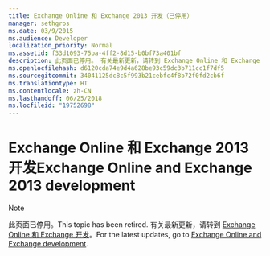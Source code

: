 ```yaml
---
title: Exchange Online 和 Exchange 2013 开发（已停用）
manager: sethgros
ms.date: 03/9/2015
ms.audience: Developer
localization_priority: Normal
ms.assetid: f33d1093-75ba-4ff2-8d15-b0bf73a401bf
description: 此页面已停用。 有关最新更新，请转到 Exchange Online 和 Exchange 开发主题。
ms.openlocfilehash: d6120cda74e9d4a628be93c59dc3b711cc1f7df5
ms.sourcegitcommit: 34041125dc8c5f993b21cebfc4f8b72f0fd2cb6f
ms.translationtype: HT
ms.contentlocale: zh-CN
ms.lasthandoff: 06/25/2018
ms.locfileid: "19752698"
---
```

# <a name="exchange-online-and-exchange-2013-development"></a><span data-ttu-id="111e1-104">Exchange Online 和 Exchange 2013 开发</span><span class="sxs-lookup"><span data-stu-id="111e1-104">Exchange Online and Exchange 2013 development</span></span>

> [!NOTE] 
> <span data-ttu-id="111e1-105">此页面已停用。</span><span class="sxs-lookup"><span data-stu-id="111e1-105">This topic has been retired.</span></span> <span data-ttu-id="111e1-106">有关最新更新，请转到 [Exchange Online 和 Exchange 开发](exchange-server-development.md)。</span><span class="sxs-lookup"><span data-stu-id="111e1-106">For the latest updates, go to [Exchange Online and Exchange development](exchange-server-development.md).</span></span>

